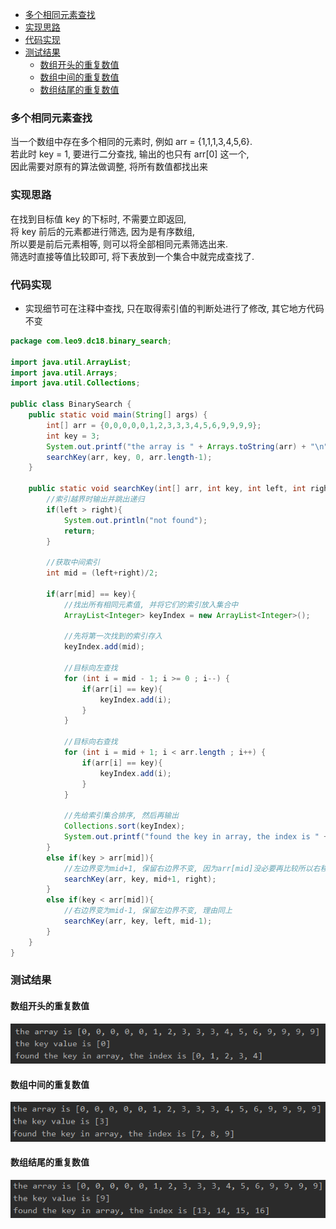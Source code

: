 <!-- TOC -->

- [多个相同元素查找](#%E5%A4%9A%E4%B8%AA%E7%9B%B8%E5%90%8C%E5%85%83%E7%B4%A0%E6%9F%A5%E6%89%BE)
- [实现思路](#%E5%AE%9E%E7%8E%B0%E6%80%9D%E8%B7%AF)
- [代码实现](#%E4%BB%A3%E7%A0%81%E5%AE%9E%E7%8E%B0)
- [测试结果](#%E6%B5%8B%E8%AF%95%E7%BB%93%E6%9E%9C)
    - [数组开头的重复数值](#%E6%95%B0%E7%BB%84%E5%BC%80%E5%A4%B4%E7%9A%84%E9%87%8D%E5%A4%8D%E6%95%B0%E5%80%BC)
    - [数组中间的重复数值](#%E6%95%B0%E7%BB%84%E4%B8%AD%E9%97%B4%E7%9A%84%E9%87%8D%E5%A4%8D%E6%95%B0%E5%80%BC)
    - [数组结尾的重复数值](#%E6%95%B0%E7%BB%84%E7%BB%93%E5%B0%BE%E7%9A%84%E9%87%8D%E5%A4%8D%E6%95%B0%E5%80%BC)

<!-- /TOC -->

### 多个相同元素查找
当一个数组中存在多个相同的元素时, 例如 arr = {1,1,1,3,4,5,6}.  
若此时 key = 1, 要进行二分查找, 输出的也只有 arr[0] 这一个,  
因此需要对原有的算法做调整, 将所有数值都找出来

### 实现思路
在找到目标值 key 的下标时, 不需要立即返回,  
将 key 前后的元素都进行筛选, 因为是有序数组,  
所以要是前后元素相等, 则可以将全部相同元素筛选出来.  
筛选时直接等值比较即可, 将下表放到一个集合中就完成查找了.

### 代码实现
- 实现细节可在注释中查找, 只在取得索引值的判断处进行了修改, 其它地方代码不变

```java
package com.leo9.dc18.binary_search;

import java.util.ArrayList;
import java.util.Arrays;
import java.util.Collections;

public class BinarySearch {
    public static void main(String[] args) {
        int[] arr = {0,0,0,0,0,1,2,3,3,3,4,5,6,9,9,9,9};
        int key = 3;
        System.out.printf("the array is " + Arrays.toString(arr) + "\n" + "the key value is [%d]\n", key);
        searchKey(arr, key, 0, arr.length-1);
    }

    public static void searchKey(int[] arr, int key, int left, int right){
        //索引越界时输出并跳出递归
        if(left > right){
            System.out.println("not found");
            return;
        }

        //获取中间索引
        int mid = (left+right)/2;

        if(arr[mid] == key){
            //找出所有相同元素值, 并将它们的索引放入集合中
            ArrayList<Integer> keyIndex = new ArrayList<Integer>();

            //先将第一次找到的索引存入
            keyIndex.add(mid);

            //目标向左查找
            for (int i = mid - 1; i >= 0 ; i--) {
                if(arr[i] == key){
                    keyIndex.add(i);
                }
            }

            //目标向右查找
            for (int i = mid + 1; i < arr.length ; i++) {
                if(arr[i] == key){
                    keyIndex.add(i);
                }
            }

            //先给索引集合排序, 然后再输出
            Collections.sort(keyIndex);
            System.out.printf("found the key in array, the index is " + keyIndex.toString());
        }
        else if(key > arr[mid]){
            //左边界变为mid+1, 保留右边界不变, 因为arr[mid]没必要再比较所以右移一位, 同时右移一位能保证最终可以获取到右边界
            searchKey(arr, key, mid+1, right);
        }
        else if(key < arr[mid]){
            //右边界变为mid-1, 保留左边界不变, 理由同上
            searchKey(arr, key, left, mid-1);
        }
    }
}

```

### 测试结果
#### 数组开头的重复数值
![开头](../99.images/2020-05-31-20-26-55.png)

#### 数组中间的重复数值
![中间](../99.images/2020-05-31-20-27-32.png)

#### 数组结尾的重复数值
![结尾](../99.images/2020-05-31-20-28-11.png)